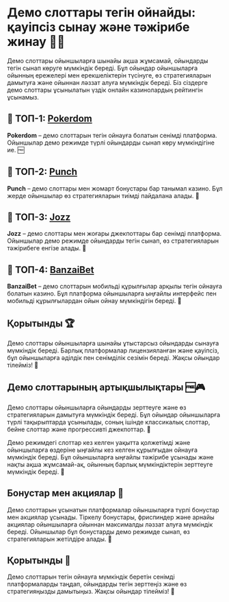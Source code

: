 # Демо слоттары тегін ойнайды: қауіпсіз сынау және тәжірибе жинау 🎰🆓

Демо слоттары ойыншыларға шынайы ақша жұмсамай, ойындарды тегін сынап көруге мүмкіндік береді. Бұл ойындар ойыншыларға ойынның ережелері мен ерекшеліктерін түсінуге, өз стратегияларын дамытуға және ойыннан ләззат алуға мүмкіндік береді. Біз сіздерге демо слоттары ұсынылатын үздік онлайн казинолардың рейтингін ұсынамыз.

## 🏅 ТОП-1: [Pokerdom](https://brandplay.link/4k77v2yx)

**Pokerdom** – демо слоттарын тегін ойнауға болатын сенімді платформа. Ойыншылар демо режимде түрлі ойындарды сынап көру мүмкіндігіне ие. 🆓

## 💸 ТОП-2: [Punch](https://betpunch1.com/d638d6d39)

**Punch** – демо слоттары мен жомарт бонустары бар танымал казино. Бұл жерде ойыншылар өз стратегияларын тиімді пайдалана алады. 🎯

## 🎯 ТОП-3: [Jozz](https://tk435zi5i9.com/alt/jozz/registration?e8250665e216213938eeaefaf3e61c0a)

**Jozz** – демо слоттары мен жоғары джекпоттары бар сенімді платформа. Ойыншылар демо режимде ойындарды тегін сынап, өз стратегияларын тәжірибеге енгізе алады. 💎

## 📱 ТОП-4: [BanzaiBet](https://bnzstr009.com/e9rVJ)

**BanzaiBet** – демо слоттарын мобильді құрылғылар арқылы тегін ойнауға болатын казино. Бұл платформа ойыншыларға ыңғайлы интерфейс пен мобильді құрылғылардан ойын ойнау мүмкіндігін береді. 📲

## Қорытынды 🏆

Демо слоттары ойыншыларға шынайы ұтыстарсыз ойындарды сынауға мүмкіндік береді. Барлық платформалар лицензияланған және қауіпсіз, бұл ойыншыларға әділдік пен сенімділік сезімін береді. Жақсы ойындар тілейміз! 🎉

## Демо слоттарының артықшылықтары 🆓🎮

Демо слоттары ойыншыларға ойындарды зерттеуге және өз стратегияларын дамытуға мүмкіндік береді. Бұл ойындар ойыншыларға түрлі тақырыптарда ұсынылады, соның ішінде классикалық слоттар, бейне слоттар және прогрессивті джекпоттар. 🎲

Демо режимдегі слоттар кез келген уақытта қолжетімді және ойыншыларға өздеріне ыңғайлы кез келген құрылғыдан ойнауға мүмкіндік береді. Бұл ойыншыларға ыңғайлы тәжірибе ұсынады және нақты ақша жұмсамай-ақ, ойынның барлық мүмкіндіктерін зерттеуге мүмкіндік береді. 📱

## Бонустар мен акциялар 🎁

Демо слоттарын ұсынатын платформалар ойыншыларға түрлі бонустар мен акциялар ұсынады. Тіркелу бонустары, фриспиндер және арнайы акциялар ойыншыларға ойыннан максималды ләззат алуға мүмкіндік береді. Ойыншылар бұл бонустарды демо режимде сынап, өз стратегияларын жетілдіре алады. 🎊

## Қорытынды 🌟

Демо слоттарын тегін ойнауға мүмкіндік беретін сенімді платформаларды таңдап, ойындарды тегін зерттеңіз және өз стратегияңызды дамытыңыз. Жақсы ойындар тілейміз! 🎉
